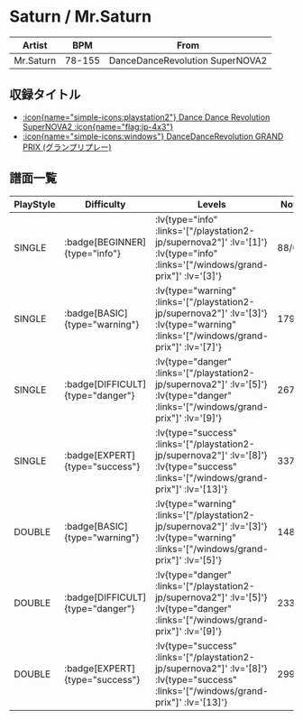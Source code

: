 # Saturn / Mr.Saturn

|Artist|BPM|From|
|------|---|----|
|Mr.Saturn|78-155|DanceDanceRevolution SuperNOVA2|

## 収録タイトル

- [ :icon{name="simple-icons:playstation2"} Dance Dance Revolution SuperNOVA2 :icon{name="flag:jp-4x3"} ](/playstation2-jp/supernova2)
- [ :icon{name="simple-icons:windows"} DanceDanceRevolution GRAND PRIX (グランプリプレー)](/windows/grand-prix)

## 譜面一覧

|PlayStyle|Difficulty|Levels|Notes|Movie|
|---------|----------|------|-----|-----|
|SINGLE| :badge[BEGINNER]{type="info"} | :lv{type="info" :links='["/playstation2-jp/supernova2"]' :lv='[1]'}  :lv{type="info" :links='["/windows/grand-prix"]' :lv='[3]'} |88/0||
|SINGLE| :badge[BASIC]{type="warning"} | :lv{type="warning" :links='["/playstation2-jp/supernova2"]' :lv='[3]'}  :lv{type="warning" :links='["/windows/grand-prix"]' :lv='[7]'} |179/8||
|SINGLE| :badge[DIFFICULT]{type="danger"} | :lv{type="danger" :links='["/playstation2-jp/supernova2"]' :lv='[5]'}  :lv{type="danger" :links='["/windows/grand-prix"]' :lv='[9]'} |267/16||
|SINGLE| :badge[EXPERT]{type="success"} | :lv{type="success" :links='["/playstation2-jp/supernova2"]' :lv='[8]'}  :lv{type="success" :links='["/windows/grand-prix"]' :lv='[13]'} |337/27||
|DOUBLE| :badge[BASIC]{type="warning"} | :lv{type="warning" :links='["/playstation2-jp/supernova2"]' :lv='[3]'}  :lv{type="warning" :links='["/windows/grand-prix"]' :lv='[5]'} |148/10||
|DOUBLE| :badge[DIFFICULT]{type="danger"} | :lv{type="danger" :links='["/playstation2-jp/supernova2"]' :lv='[5]'}  :lv{type="danger" :links='["/windows/grand-prix"]' :lv='[9]'} |233/16||
|DOUBLE| :badge[EXPERT]{type="success"} | :lv{type="success" :links='["/playstation2-jp/supernova2"]' :lv='[8]'}  :lv{type="success" :links='["/windows/grand-prix"]' :lv='[13]'} |299/54||
